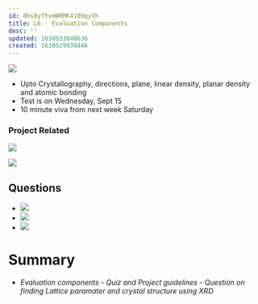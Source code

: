 ```yaml
---
id: 8hs8yTYxmWRMK4109qyVh
title: L6 - Evaluation Components
desc: ''
updated: 1630933840636
created: 1630929930446
---
```


![](/assets/images/2021-09-06-17-39-15.png)

* Upto Crystallography, directions, plane, linear density, planar density and atomic bonding 
* Test is on Wednesday, Sept 15
* 10 minute viva from next week Saturday
### Project Related 
![](/assets/images/2021-09-06-17-49-50.png)

![](/assets/images/2021-09-06-17-56-12.png)

## Questions 
* ![](/assets/images/2021-09-06-18-11-59.png)
* ![](/assets/images/2021-09-06-18-17-59.png)
* ![](/assets/images/2021-09-06-18-40-38.png)
# Summary
* _Evaluation components - Quiz and Project guidelines - Question on finding Lattice paramater and crystal structure using XRD_
